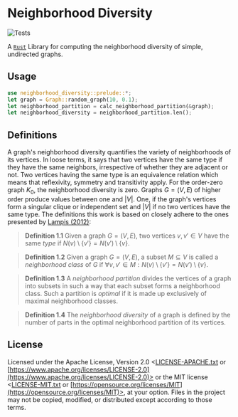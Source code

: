 # Neighborhood Diversity

![Tests](https://img.shields.io/github/actions/workflow/status/ludwigschlame/neighborhood-diversity/rust.yml?label=tests)

A [`Rust`](https://www.rust-lang.org) Library for computing the neighborhood diversity of simple, undirected graphs.

## Usage

```rust
use neighborhood_diversity::prelude::*;
let graph = Graph::random_graph(10, 0.1);
let neighborhood_partition = calc_neighborhood_partition(&graph);
let neighborhood_diversity = neighborhood_partition.len();
```


## Definitions

A graph's neighborhood diversity quantifies the variety of neighborhoods of its vertices.
In loose terms, it says that two vertices have the same type if they have the same neighbors, irrespective of whether they are adjacent or not.
Two vertices having the same type is an equivalence relation which means that reflexivity, symmetry and transitivity apply.
For the order-zero graph $K_0$, the neighborhood diversity is zero.
Graphs $G = (V, E)$ of higher order produce values between one and $|V|$.
One, if the graph's vertices form a singular clique or independent set and $|V|$ if no two vertices have the same type.
The definitions this work is based on closely adhere to the ones presented by [Lampis (2012)](https://doi.org/10.1007/s00453-011-9554-x "Algorithmic Meta-theorems for Restrictions of Treewidth"):

>**Definition 1.1**
Given a graph $G = (V, E)$, two vertices $v, v' \in V$ have the same *type* if $N(v) \setminus \{v'\} = N(v') \setminus \{v\}$.

>**Definition 1.2**
Given a graph $G = (V, E)$, a subset $M \subseteq V$ is called a *neighborhood class* of $G$ if $\forall v, v' \in M: N(v) \setminus \{v'\} = N(v') \setminus \{v\}$.

>**Definition 1.3**
A *neighborhood partition* divides the vertices of a graph into subsets in such a way that each subset forms a neighborhood class.
    Such a partition is *optimal* if it is made up exclusively of maximal neighborhood classes.

>**Definition 1.4**
The *neighborhood diversity* of a graph is defined by the number of parts in the optimal neighborhood partition of its vertices.

## License

Licensed under the Apache License, Version 2.0 <[LICENSE-APACHE.txt](LICENSE-APACHE.txt) or [https://www.apache.org/licenses/LICENSE-2.0](https://www.apache.org/licenses/LICENSE-2.0)> or the MIT license <[LICENSE-MIT.txt](LICENSE-MIT.txt) or [https://opensource.org/licenses/MIT](https://opensource.org/licenses/MIT)>, at your option. 
Files in the project may not be copied, modified, or distributed except according to those terms.